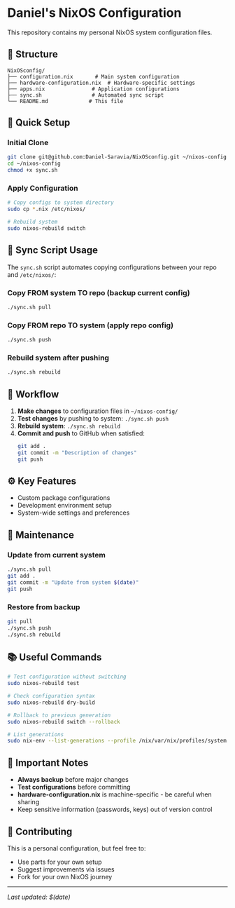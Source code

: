 # Daniel's NixOS Configuration

This repository contains my personal NixOS system configuration files.

## 📁 Structure

```
NixOSconfig/
├── configuration.nix       # Main system configuration
├── hardware-configuration.nix  # Hardware-specific settings
├── apps.nix               # Application configurations
├── sync.sh                # Automated sync script
└── README.md             # This file
```

## 🚀 Quick Setup

### Initial Clone
```bash
git clone git@github.com:Daniel-Saravia/NixOSconfig.git ~/nixos-config
cd ~/nixos-config
chmod +x sync.sh
```

### Apply Configuration
```bash
# Copy configs to system directory
sudo cp *.nix /etc/nixos/

# Rebuild system
sudo nixos-rebuild switch
```

## 🔄 Sync Script Usage

The `sync.sh` script automates copying configurations between your repo and `/etc/nixos/`:

### Copy FROM system TO repo (backup current config)
```bash
./sync.sh pull
```

### Copy FROM repo TO system (apply repo config)
```bash
./sync.sh push
```

### Rebuild system after pushing
```bash
./sync.sh rebuild
```

## 📝 Workflow

1. **Make changes** to configuration files in `~/nixos-config/`
2. **Test changes** by pushing to system: `./sync.sh push`
3. **Rebuild system**: `./sync.sh rebuild`
4. **Commit and push** to GitHub when satisfied:
   ```bash
   git add .
   git commit -m "Description of changes"
   git push
   ```

## ⚙️ Key Features

- Custom package configurations
- Development environment setup
- System-wide settings and preferences

## 🔧 Maintenance

### Update from current system
```bash
./sync.sh pull
git add .
git commit -m "Update from system $(date)"
git push
```

### Restore from backup
```bash
git pull
./sync.sh push
./sync.sh rebuild
```

## 📚 Useful Commands

```bash
# Test configuration without switching
sudo nixos-rebuild test

# Check configuration syntax
sudo nixos-rebuild dry-build

# Rollback to previous generation
sudo nixos-rebuild switch --rollback

# List generations
sudo nix-env --list-generations --profile /nix/var/nix/profiles/system
```

## 🚨 Important Notes

- **Always backup** before major changes
- **Test configurations** before committing
- **hardware-configuration.nix** is machine-specific - be careful when sharing
- Keep sensitive information (passwords, keys) out of version control

## 🤝 Contributing

This is a personal configuration, but feel free to:
- Use parts for your own setup
- Suggest improvements via issues
- Fork for your own NixOS journey

---

*Last updated: $(date)*
